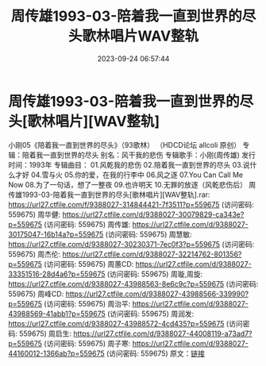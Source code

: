 ﻿---
title: 周传雄1993-03-陪着我一直到世界的尽头歌林唱片WAV整轨
date: 2023-09-24 06:57:44
categories: WAV车载音乐、镜像
tags: 华语中文
---
# 周传雄1993-03-陪着我一直到世界的尽头[歌林唱片][WAV整轨]

小刚05《陪着我一直到世界的尽头》（93歌林） （HDCD论坛 allcoli
原创）
专辑：陪着我一直到世界的尽头
别名：风干我的悲伤
专辑歌手：小刚(周传雄)
发行时间：1993年
专辑曲目：
01.风乾我的悲伤
02.陪着我一直到世界的尽头
03.说什么才好
04.雪与火
05.你的爱，在我的行李中
06.风之逐
07.You Can Call Me Now
08.为了一句话，想了一整夜
09.也许明天
10.无罪的放逐（风乾悲伤后）
周传雄1993-03-陪着我一直到世界的尽头[歌林唱片][WAV整轨].rar: https://url27.ctfile.com/f/9388027-314844421-7f3511?p=559675
(访问密码: 559675)
周华健: https://url27.ctfile.com/d/9388027-30079829-ca343e?p=559675
(访问密码: 559675)
周传雄: https://url27.ctfile.com/d/9388027-30175047-16b14a?p=559675
(访问密码: 559675)
周慧敏: https://url27.ctfile.com/d/9388027-30230371-7ec0f3?p=559675
(访问密码: 559675)
周杰伦: https://url27.ctfile.com/d/9388027-32214762-801356?p=559675
(访问密码: 559675)
周蕙CD: https://url27.ctfile.com/d/9388027-33351516-28d4a6?p=559675
(访问密码: 559675)
周璇,周旋: https://url27.ctfile.com/d/9388027-43988563-8e6c9c?p=559675
(访问密码: 559675)
周峰CD: https://url27.ctfile.com/d/9388027-43988566-339990?p=559675
(访问密码: 559675)
周治平: https://url27.ctfile.com/d/9388027-43988569-41abb1?p=559675
(访问密码: 559675)
周润发: https://url27.ctfile.com/d/9388027-43988572-4cd435?p=559675
(访问密码: 559675)
周启生: https://url27.ctfile.com/d/9388027-44008119-a73ad7?p=559675
(访问密码: 559675)
周子寒: https://url27.ctfile.com/d/9388027-44160012-1366ab?p=559675
(访问密码: 559675)
原文：[链接](https://blog.sina.com.cn/s/blog_1647c7e76010313ij.html)